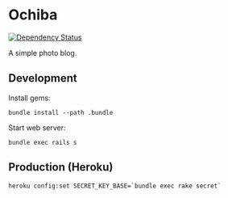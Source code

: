 # Ochiba

[![Dependency Status](https://gemnasium.com/chocoby/ochiba.png)](https://gemnasium.com/chocoby/ochiba)

A simple photo blog.

## Development

Install gems:

```
bundle install --path .bundle
```

Start web server:

```
bundle exec rails s
```

## Production (Heroku)

```
heroku config:set SECRET_KEY_BASE=`bundle exec rake secret`
```
